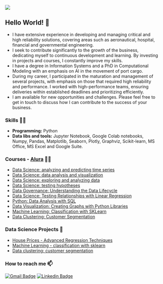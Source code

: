 ![](https://komarev.com/ghpvc/?username=elisioleon)

## Hello World! 👋

- I have extensive experience in developing and managing critical and high reliability solutions, covering areas such as aeronautical, hospital, financial and governmental engineering.
- I seek to contribute significantly to the growth of the business, dedicating myself to continuous development and learning. By investing in projects and courses, I constantly improve my skills.
- I have a degree in Information Systems and a PhD in Computational Modeling with an emphasis on AI in the movement of port cargo.
- During my career, I participated in the maturation and management of several projects, with emphasis on those that required high reliability and performance. I worked with high-performance teams, ensuring deliveries within established deadlines and prioritizing efficiently.
- I am available for new opportunities and challenges. Please feel free to get in touch to discuss how I can contribute to the success of your business.

### Skills :woman_technologist:

* **Programming:** Python 
* **Data libs and tools:** Jupyter Notebook, Google Colab notebooks, Numpy, Pandas, Matplotlib, Seaborn, Plotly, Graphviz, Scikit-learn, MS Office, MS Excel and Google Suite.
  
 ### Courses - [Alura](https://www.alura.com.br/) 👩‍🏫
- [Data Science: analyzing and predicting time series](https://cursos.alura.com.br/course/data-science-analisando-prevendo-series-temporais)
- [Data Science: data analysis and visualization](https://cursos.alura.com.br/course/data-science-primeiros-passos)
- [Data Science: exploring and analyzing data](https://cursos.alura.com.br/course/data-science-explorando-analisando-dados)
- [Data Science: testing hypotheses](https://cursos.alura.com.br/course/data-science-testando-hipoteses)
- [Data Governance: Understanding the Data Lifecycle](https://cursos.alura.com.br/course/governanca-dados-conhecendo-ciclo-vida-dados)
- [Data Science: Testing Relationships with Linear Regression](https://cursos.alura.com.br/course/data-science-testando-relacoes-regressao-linear)
- [Python: Data Analysis with SQL](https://cursos.alura.com.br/course/python-analise-dados-sql)
- [Data Visualization: Creating Graphs with Python Libraries](https://cursos.alura.com.br/course/data-visualization-graficos-bibliotecas-python)
- [Machine Learning: Classification with SKLearn](https://cursos.alura.com.br/course/machine-learning-introducao-a-classificacao-com-sklearn)
- [Data Clustering: Customer Segmentation](https://cursos.alura.com.br/course/clusterizacao-dados-segmentacao-clientes)


 ### Data Science Projects 🎲

- [House Prices - Advanced Regression Techniques](https://github.com/elisioleon/House_Prices_Advanced_Regression_Techniques_Kaggle)
- [Machine Learning - classification with sklearn](https://github.com/elisioleon/Machine_Learning-classification_with_sklearn)
- [Data clustering: customer segmentation](https://github.com/elisioleon/Data_Clustering_-_Customer_Segmentation)

### How to reach me 📫

[![Gmail Badge](https://img.shields.io/badge/-elisioleon@gmail.com-6633cc?style=flat-square&logo=Gmail&logoColor=white&link=mailto:elisioleon@gmail.com)](mailto:elisioleon@gmail.com)
[![Linkedin Badge](https://img.shields.io/badge/-elisiodeleon-6633cc?style=flat-square&logo=Linkedin&logoColor=white&link=https://www.linkedin.com/in/elisiodeleon/)](https://www.linkedin.com/in/elisiodeleon/) 

